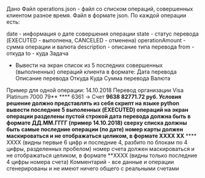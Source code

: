 Дано Файл operations.json - файл со списком операций, совершенных клиентом разное время. Файл в формате json. По каждой операции есть:

date - информация о дате совершения операции
state - статус перевода (EXECUTED - выполнена, CANCELED - отменена)
operationAmount - сумма операции и валюта
description - описание типа перевода
from - откуда
to - куда
Задача
- Вывести на экран список из 5 последних совершенных (выполненных) операций клиента в
формате:
Дата перевода Описание перевода
Откуда Куда
Сумма перевода Валюта

Пример для одной операции:
14.10.2018 Перевод организации
Visa Platinum 7000 79** **** 6361 -> Счет **9638
82771.72 руб.
Условия
решение должно представлять из себя скрипт на языке python
вывести последние 5 выполенных (EXECUTED) операций на экран
операции разделены пустой строкой
дата перевода должна быть в формате ДД.ММ.ГГГГ (пример 14.10.2018)
сверху списка должны быть самые последние операции (по дате)
номер карты должен маскироваться и не отображаться целиком, в формате XXXX XX** **** XXXX (видны первые 6 цифр и последние 4, разбито по блокам по 4 цифры, разделенных пробелом)
номер счета должен маскироваться и не отображаться целиком, в формате **XXXX (видны только последние 4 цифры номера счета)
Комментарий - все данные и операции сгенерированы и не имеют ничего общего с реальными счетами
